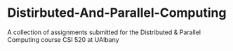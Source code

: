 # Distirbuted-And-Parallel-Computing
A collection of assignments submitted for the Distributed &amp; Parallel Computing course CSI 520 at UAlbany
